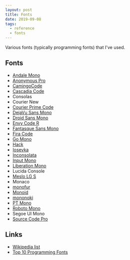 ```yaml
---
layout: post
title: Fonts
date: 2019-09-08
tags:
  - reference
  - fonts
---
```


Various fonts (typically programming fonts) that I've used.

## Fonts

- [Andale Mono](https://sourceforge.net/projects/corefonts/files/the%20fonts/final/andale32.exe/download)
- [Anonymous Pro](https://www.marksimonson.com/fonts/view/anonymous-pro)
- [CamingoCode](https://www.janfromm.de/typefaces/camingomono/camingocode/)
- [Cascadia Code](https://github.com/microsoft/cascadia-code/releases)
- Consolas
- Courier New
- [Courier Prime Code](https://quoteunquoteapps.com/courierprime/)
- [DejaVu Sans Mono](https://dejavu-fonts.github.io/)
- [Droid Sans Mono](https://www.fontsquirrel.com/fonts/droid-sans-mono)
- [Envy Code R](https://damieng.com/blog/2008/05/26/envy-code-r-preview-7-coding-font-released)
- [Fantasque Sans Mono](https://github.com/belluzj/fantasque-sans)
- [Fira Code](https://github.com/tonsky/FiraCode)
- [Go Mono](https://blog.golang.org/go-fonts)
- [Hack](https://github.com/source-foundry/Hack)
- [Iosevka](https://github.com/be5invis/Iosevka)
- [Inconsolata](https://www.levien.com/type/myfonts/inconsolata.html)
- [Input Mono](https://input.fontbureau.com/)
- [Liberation Mono](https://github.com/liberationfonts/liberation-fonts/releases)
- Lucida Console
- [Meslo LG S](https://github.com/andreberg/Meslo-Font)
- Monaco
- [monofur](https://www.dafont.com/monofur.font)
- [Monoid](https://larsenwork.com/monoid/)
- [mononoki](https://madmalik.github.io/mononoki/)
- [PT Mono](https://fonts.google.com/specimen/PT+Mono)
- [Roboto Mono](https://fonts.google.com/specimen/Roboto+Mono)
- Segoe UI Mono
- [Source Code Pro](https://github.com/adobe-fonts/source-code-pro)

## Links

- [Wikipedia list](https://en.wikipedia.org/wiki/List_of_monospaced_typefaces)
- [Top 10 Programming Fonts](http://hivelogic.com/articles/top-10-programming-fonts/)
